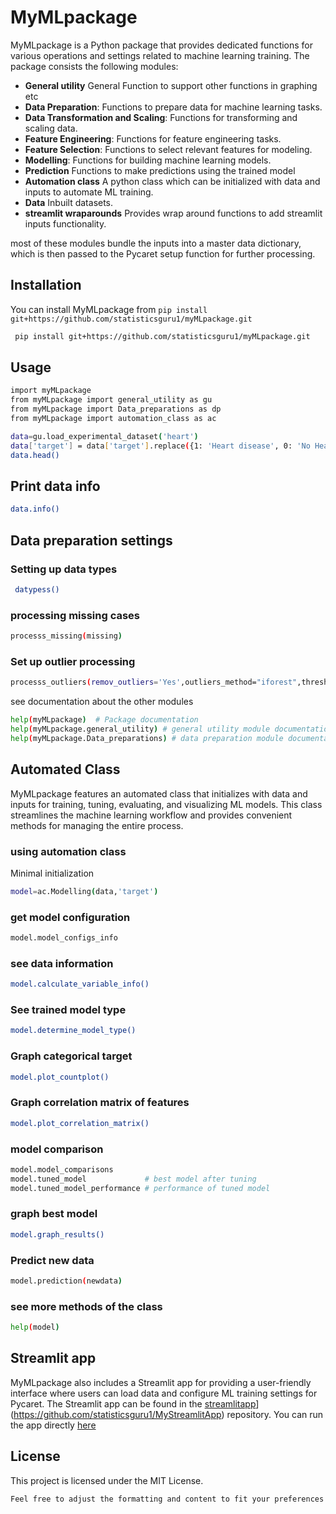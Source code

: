 # MyMLpackage

MyMLpackage is a Python package that provides dedicated functions for various operations and settings related to machine learning training. The package consists the following modules:

- **General utility** General Function to support other functions in graphing etc
- **Data Preparation**: Functions to prepare data for machine learning tasks.
- **Data Transformation and Scaling**: Functions for transforming and scaling data.
- **Feature Engineering**: Functions for feature engineering tasks.
- **Feature Selection**: Functions to select relevant features for modeling.
- **Modelling**: Functions for building machine learning models.
- **Prediction** Functions to make predictions using the trained model
- **Automation class** A python class which can be initialized with data and inputs to automate ML training.
- **Data** Inbuilt datasets.
- **streamlit wraparounds** Provides wrap around functions to add streamlit inputs functionality. 

most of these modules bundle the inputs into a master data dictionary, which is then passed to the Pycaret setup function for further processing.

## Installation

You can install MyMLpackage from `pip install git+https://github.com/statisticsguru1/myMLpackage.git`

```bash
 pip install git+https://github.com/statisticsguru1/myMLpackage.git
```
## Usage
```bash
import myMLpackage                                               
from myMLpackage import general_utility as gu
from myMLpackage import Data_preparations as dp
from myMLpackage import automation_class as ac

data=gu.load_experimental_dataset('heart')
data['target'] = data['target'].replace({1: 'Heart disease', 0: 'No Heart disease'})
data.head()
```
## Print data info
```bash
data.info()
```
## Data preparation settings 
### Setting up data types 
```bash
 datypess()
```
### processing missing cases
```bash
processs_missing(missing)
```
### Set up outlier processing 
```bash
processs_outliers(remov_outliers='Yes',outliers_method="iforest",thresh=0.05)
```
see documentation about the other modules

```bash
help(myMLpackage)  # Package documentation
help(myMLpackage.general_utility) # general utility module documentation
help(myMLpackage.Data_preparations) # data preparation module documentation
```
## Automated Class
MyMLpackage features an automated class that initializes with data and inputs for training, tuning, evaluating, and visualizing ML models. This class streamlines the machine learning workflow and provides convenient methods for managing the entire process.

### using automation class
Minimal initialization
```bash
model=ac.Modelling(data,'target')
```

### get model configuration
```bash
model.model_configs_info
```
### see data information
```bash
model.calculate_variable_info()
```
### See trained model type
```bash
model.determine_model_type()
```
### Graph categorical target
```bash
model.plot_countplot()
```
### Graph correlation matrix of features
```bash
model.plot_correlation_matrix()
```
### model comparison
```bash
model.model_comparisons
model.tuned_model             # best model after tuning
model.tuned_model_performance # performance of tuned model
```
### graph best model
```bash
model.graph_results()
```
### Predict new data
```bash
model.prediction(newdata)
```

### see more methods of the class

```bash
help(model)
```
## Streamlit app
MyMLpackage also includes a Streamlit app for providing a user-friendly interface where users can load data and configure ML training settings for Pycaret. The Streamlit app can be found in the [streamlitapp]([)](https://github.com/statisticsguru1/MyStreamlitApp)
 repository. You can run the app directly [here](https://appapp-qnebc74f2xhhqkx2s6ypwr.streamlit.app/) 
## License
This project is licensed under the MIT License.

```bash
Feel free to adjust the formatting and content to fit your preferences and requirements. If you have any further questions or need assistance, feel free to ask!
```

